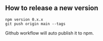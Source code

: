 ## How to release a new version

    npm version 0.x.x
    git push origin main --tags

Github workflow will auto publish it to npm.
